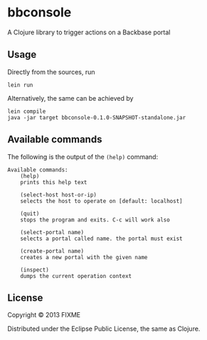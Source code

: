 # bbconsole

A Clojure library to trigger actions on a Backbase portal

## Usage

Directly from the sources, run

    lein run

Alternatively, the same can be achieved by

    lein compile
    java -jar target bbconsole-0.1.0-SNAPSHOT-standalone.jar

## Available commands

The following is the output of the `(help)` command:

```
Available commands:
	(help)
	prints this help text

	(select-host host-or-ip)
	selects the host to operate on [default: localhost]

	(quit)
	stops the program and exits. C-c will work also

	(select-portal name)
	selects a portal called name. the portal must exist

	(create-portal name)
	creates a new portal with the given name

	(inspect)
	dumps the current operation context
```

## License

Copyright © 2013 FIXME

Distributed under the Eclipse Public License, the same as Clojure.
